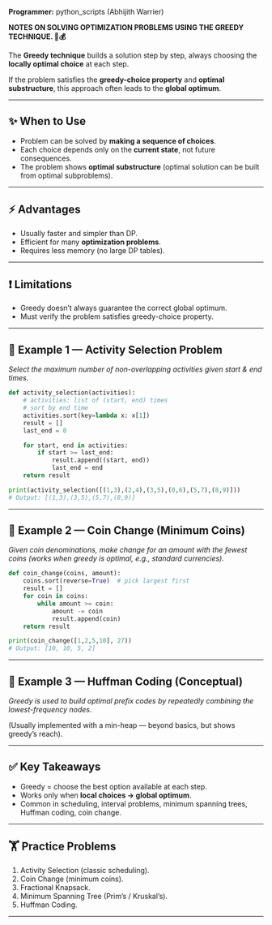 **Programmer:** python_scripts (Abhijith Warrier)

**NOTES ON SOLVING OPTIMIZATION PROBLEMS USING THE GREEDY TECHNIQUE. 🐍💰**

The **Greedy technique** builds a solution step by step, always choosing the **locally optimal choice** at each step.

If the problem satisfies the **greedy-choice property** and **optimal substructure**, this approach often leads to the **global optimum**.

---

## ✨ When to Use

- Problem can be solved by **making a sequence of choices**.
- Each choice depends only on the **current state**, not future consequences.
- The problem shows **optimal substructure** (optimal solution can be built from optimal subproblems).

---

## ⚡ Advantages

- Usually faster and simpler than DP.
- Efficient for many **optimization problems**.
- Requires less memory (no large DP tables).

---

## ❗ Limitations

- Greedy doesn’t always guarantee the correct global optimum.
- Must verify the problem satisfies greedy-choice property.

---

## 📝 Example 1 — Activity Selection Problem

*Select the maximum number of non-overlapping activities given start & end times.*

```python
def activity_selection(activities):
    # activities: list of (start, end) times
    # sort by end time
    activities.sort(key=lambda x: x[1])
    result = []
    last_end = 0

    for start, end in activities:
        if start >= last_end:
            result.append((start, end))
            last_end = end
    return result

print(activity_selection([(1,3),(2,4),(3,5),(0,6),(5,7),(8,9)]))
# Output: [(1,3),(3,5),(5,7),(8,9)]
```

---

## 📝 Example 2 — Coin Change (Minimum Coins)

*Given coin denominations, make change for an amount with the fewest coins (works when greedy is optimal, e.g., standard currencies).*

```python
def coin_change(coins, amount):
    coins.sort(reverse=True)  # pick largest first
    result = []
    for coin in coins:
        while amount >= coin:
            amount -= coin
            result.append(coin)
    return result

print(coin_change([1,2,5,10], 27))
# Output: [10, 10, 5, 2]
```

---

## 📝 Example 3 — Huffman Coding (Conceptual)

*Greedy is used to build optimal prefix codes by repeatedly combining the lowest-frequency nodes.*

(Usually implemented with a min-heap — beyond basics, but shows greedy’s reach).

---

## ✅ Key Takeaways

- Greedy = choose the best option available at each step.
- Works only when **local choices → global optimum**.
- Common in scheduling, interval problems, minimum spanning trees, Huffman coding, coin change.

---

## 🏋️ Practice Problems

1. Activity Selection (classic scheduling).
2. Coin Change (minimum coins).
3. Fractional Knapsack.
4. Minimum Spanning Tree (Prim’s / Kruskal’s).
5. Huffman Coding.

---
